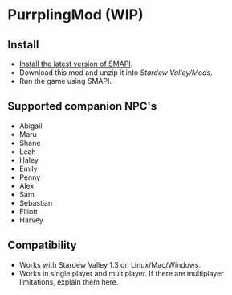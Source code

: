 # PurrplingMod (WIP)

## Install
- [Install the latest version of SMAPI](https://smapi.io).
- Download this mod and unzip it into *Stardew Valley/Mods*.
- Run the game using SMAPI.

## Supported companion NPC's

- Abigail
- Maru
- Shane
- Leah
- Haley
- Emily
- Penny
- Alex
- Sam
- Sebastian
- Elliott
- Harvey

## Compatibility

- Works with Stardew Valley 1.3 on Linux/Mac/Windows.
- Works in single player and multiplayer. If there are multiplayer limitations, explain them here.
